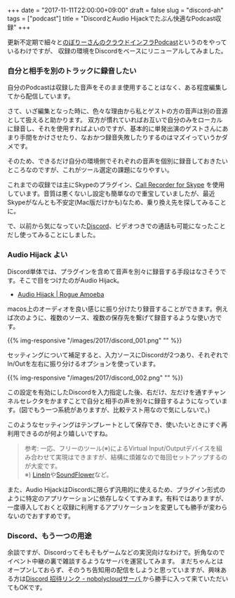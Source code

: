 +++
date = "2017-11-11T22:00:00+09:00"
draft = false
slug = "discord-ah"
tags = ["podcast"]
title = "DiscordとAudio Hijackでたぶん快適なPodcast収録"
+++

更新不定期で細々と[のぼりーさんのクラウドインフラPodcast](https://cloudinfra.audio)というのをやっているわけですが、
収録の環境をDiscordをベースにリニューアルしてみました。

### 自分と相手を別のトラックに録音したい

自分のPodcastは収録した音声をそのまま使用することはなく、ある程度編集してから配信しています。

さて、いざ編集となった時に、色々な理由から私とゲストの方の音声は別の音源として扱えると助かります。
双方が慣れていればお互いで自分のみをローカルに録音し、それを使用すればよいのですが、基本的に単発出演のゲストさんにあまり手間をかけさせたり、なおかつ録音失敗したりするのはマズイっていうかダメです。

そのため、できるだけ自分の環境側でそれぞれの音声を個別に録音しておきたいところなのですが、これがツール選定の課題になりやすい。

これまでの収録では主にSkypeのプラグイン、[Call Recorder for Skype](http://www.ecamm.com/mac/callrecorder/) を使用しています。音質は悪くないし設定も簡単なので重宝していましたが、最近Skypeがなんとも不安定(Mac版だけかも)なため、乗り換え先を探してみることに。

で、以前から気になっていた[Discord](https://discordapp.com)、ビデオつきでの通話も可能になったことだし使ってみることにしました。

### Audio Hijack よい

Discord単体では、プラグインを含めて音声を別々に録音する手段はなさそうです。そこで目をつけたのがAudio Hijack。

- [Audio Hijack | Rogue Amoeba](https://rogueamoeba.com/audiohijack/)

macos上のオーディオを良い感じに振り分けたり録音することができます。例えば次のように、複数のソース、複数の保存先を繋げて録音するような使い方です。

{{% img-responsive "/images/2017/discord_001.png" "" %}}

セッティングについて補足すると、入力ソースにDiscordが2つあり、それぞれでIn/Outを左右に振り分けるオプションを使っています。

{{% img-responsive "/images/2017/discord_002.png" "" %}}

この設定を有効にしたDiscordを入力指定した後、右だけ、左だけを通すチャンネルセレクタをかますことで自分と相手の声を別々に録音するようになっています。(図でもう一つ系統がありますが、比較テスト用なので気にしないで。)

このようなセッティングはテンプレートとして保存でき、使いたいときにすぐ再利用できるのが何より嬉しいですね。

> 参考:  一応、フリーのツール(※)によるVirtual Input/Outputデバイスを組み合わせて実現はできますが、結構に煩雑なので毎回セットアップするのが大変です。<br>
> ※) [LineIn](http://rogueamoeba.com/legacy/)や[SoundFlower](https://soundflower.softonic.jp/mac)など。

また、Audio HijackはDiscordに限らず汎用的に使えるため、プラグイン形式のように特定のアプリケーションに依存しなくてすみます。有料ではありますが、一度導入しておくと収録に利用するアプリケーションを変更しても勝手が変わらないのでおすすめです。

### Discord、もう一つの用途

余談ですが、Discordってそもそもゲームなどの実況向けなわけで。折角なのでイベント中継の裏で雑談するようなサーバを運営してみます。
まだちゃんとはオープンしておらず、そのうち告知用の配信をしようと思っていますが、興味ある方は[Discord 招待リンク - nobolycloudサーバ ](https://discord.gg/AxAwMER)から勝手に入って来ていただいてもOKです。
